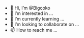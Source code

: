 - 👋 Hi, I’m @Bigcoko
- 👀 I’m interested in ...
- 🌱 I’m currently learning ...
- 💞️ I’m looking to collaborate on ...
- 📫 How to reach me ...

<!---
Bigcoko/Bigcoko is a ✨ special ✨ repository because its `README.md` (this file) appears on your GitHub profile.
You can click the Preview link to take a look at your changes.
--->

